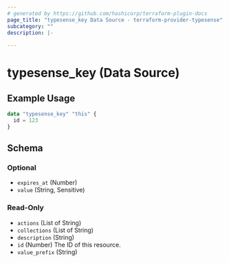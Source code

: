 ```yaml
---
# generated by https://github.com/hashicorp/terraform-plugin-docs
page_title: "typesense_key Data Source - terraform-provider-typesense"
subcategory: ""
description: |-
  
---
```


# typesense_key (Data Source)

## Example Usage

```terraform
data "typesense_key" "this" {
  id = 123
}
```

<!-- schema generated by tfplugindocs -->
## Schema

### Optional

- `expires_at` (Number)
- `value` (String, Sensitive)

### Read-Only

- `actions` (List of String)
- `collections` (List of String)
- `description` (String)
- `id` (Number) The ID of this resource.
- `value_prefix` (String)

